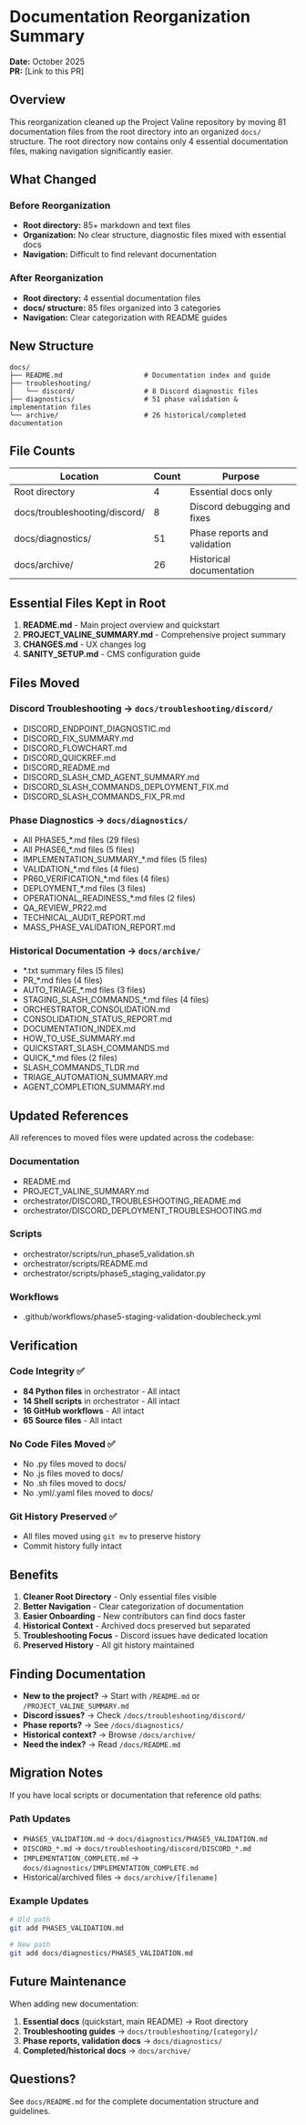 # Documentation Reorganization Summary

**Date:** October 2025  
**PR:** [Link to this PR]

## Overview

This reorganization cleaned up the Project Valine repository by moving 81 documentation files from the root directory into an organized `docs/` structure. The root directory now contains only 4 essential documentation files, making navigation significantly easier.

## What Changed

### Before Reorganization
- **Root directory:** 85+ markdown and text files
- **Organization:** No clear structure, diagnostic files mixed with essential docs
- **Navigation:** Difficult to find relevant documentation

### After Reorganization
- **Root directory:** 4 essential documentation files
- **docs/ structure:** 85 files organized into 3 categories
- **Navigation:** Clear categorization with README guides

## New Structure

```
docs/
├── README.md                    # Documentation index and guide
├── troubleshooting/
│   └── discord/                 # 8 Discord diagnostic files
├── diagnostics/                 # 51 phase validation & implementation files
└── archive/                     # 26 historical/completed documentation
```

## File Counts

| Location | Count | Purpose |
|----------|-------|---------|
| Root directory | 4 | Essential docs only |
| docs/troubleshooting/discord/ | 8 | Discord debugging and fixes |
| docs/diagnostics/ | 51 | Phase reports and validation |
| docs/archive/ | 26 | Historical documentation |

## Essential Files Kept in Root

1. **README.md** - Main project overview and quickstart
2. **PROJECT_VALINE_SUMMARY.md** - Comprehensive project summary
3. **CHANGES.md** - UX changes log
4. **SANITY_SETUP.md** - CMS configuration guide

## Files Moved

### Discord Troubleshooting → `docs/troubleshooting/discord/`
- DISCORD_ENDPOINT_DIAGNOSTIC.md
- DISCORD_FIX_SUMMARY.md
- DISCORD_FLOWCHART.md
- DISCORD_QUICKREF.md
- DISCORD_README.md
- DISCORD_SLASH_CMD_AGENT_SUMMARY.md
- DISCORD_SLASH_COMMANDS_DEPLOYMENT_FIX.md
- DISCORD_SLASH_COMMANDS_FIX_PR.md

### Phase Diagnostics → `docs/diagnostics/`
- All PHASE5_*.md files (29 files)
- All PHASE6_*.md files (5 files)
- IMPLEMENTATION_SUMMARY_*.md files (5 files)
- VALIDATION_*.md files (4 files)
- PR60_VERIFICATION_*.md files (4 files)
- DEPLOYMENT_*.md files (3 files)
- OPERATIONAL_READINESS_*.md files (2 files)
- QA_REVIEW_PR22.md
- TECHNICAL_AUDIT_REPORT.md
- MASS_PHASE_VALIDATION_REPORT.md

### Historical Documentation → `docs/archive/`
- *.txt summary files (5 files)
- PR_*.md files (4 files)
- AUTO_TRIAGE_*.md files (3 files)
- STAGING_SLASH_COMMANDS_*.md files (4 files)
- ORCHESTRATOR_CONSOLIDATION.md
- CONSOLIDATION_STATUS_REPORT.md
- DOCUMENTATION_INDEX.md
- HOW_TO_USE_SUMMARY.md
- QUICKSTART_SLASH_COMMANDS.md
- QUICK_*.md files (2 files)
- SLASH_COMMANDS_TLDR.md
- TRIAGE_AUTOMATION_SUMMARY.md
- AGENT_COMPLETION_SUMMARY.md

## Updated References

All references to moved files were updated across the codebase:

### Documentation
- README.md
- PROJECT_VALINE_SUMMARY.md
- orchestrator/DISCORD_TROUBLESHOOTING_README.md
- orchestrator/DISCORD_DEPLOYMENT_TROUBLESHOOTING.md

### Scripts
- orchestrator/scripts/run_phase5_validation.sh
- orchestrator/scripts/README.md
- orchestrator/scripts/phase5_staging_validator.py

### Workflows
- .github/workflows/phase5-staging-validation-doublecheck.yml

## Verification

### Code Integrity ✅
- **84 Python files** in orchestrator - All intact
- **14 Shell scripts** in orchestrator - All intact
- **16 GitHub workflows** - All intact
- **65 Source files** - All intact

### No Code Files Moved ✅
- No .py files moved to docs/
- No .js files moved to docs/
- No .sh files moved to docs/
- No .yml/.yaml files moved to docs/

### Git History Preserved ✅
- All files moved using `git mv` to preserve history
- Commit history fully intact

## Benefits

1. **Cleaner Root Directory** - Only essential files visible
2. **Better Navigation** - Clear categorization of documentation
3. **Easier Onboarding** - New contributors can find docs faster
4. **Historical Context** - Archived docs preserved but separated
5. **Troubleshooting Focus** - Discord issues have dedicated location
6. **Preserved History** - All git history maintained

## Finding Documentation

- **New to the project?** → Start with `/README.md` or `/PROJECT_VALINE_SUMMARY.md`
- **Discord issues?** → Check `/docs/troubleshooting/discord/`
- **Phase reports?** → See `/docs/diagnostics/`
- **Historical context?** → Browse `/docs/archive/`
- **Need the index?** → Read `/docs/README.md`

## Migration Notes

If you have local scripts or documentation that reference old paths:

### Path Updates
- `PHASE5_VALIDATION.md` → `docs/diagnostics/PHASE5_VALIDATION.md`
- `DISCORD_*.md` → `docs/troubleshooting/discord/DISCORD_*.md`
- `IMPLEMENTATION_COMPLETE.md` → `docs/diagnostics/IMPLEMENTATION_COMPLETE.md`
- Historical/archived files → `docs/archive/[filename]`

### Example Updates
```bash
# Old path
git add PHASE5_VALIDATION.md

# New path
git add docs/diagnostics/PHASE5_VALIDATION.md
```

## Future Maintenance

When adding new documentation:

1. **Essential docs** (quickstart, main README) → Root directory
2. **Troubleshooting guides** → `docs/troubleshooting/[category]/`
3. **Phase reports, validation docs** → `docs/diagnostics/`
4. **Completed/historical docs** → `docs/archive/`

## Questions?

See `docs/README.md` for the complete documentation structure and guidelines.
